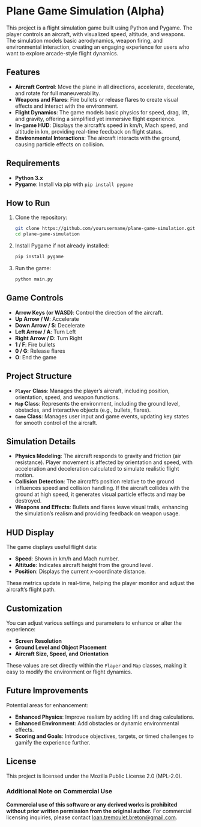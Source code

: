 # Plane Game Simulation (Alpha)

This project is a flight simulation game built using Python and Pygame. The player controls an aircraft, with visualized speed, altitude, and weapons. The simulation models basic aerodynamics, weapon firing, and environmental interaction, creating an engaging experience for users who want to explore arcade-style flight dynamics.

## Features

- **Aircraft Control**: Move the plane in all directions, accelerate, decelerate, and rotate for full maneuverability.
- **Weapons and Flares**: Fire bullets or release flares to create visual effects and interact with the environment.
- **Flight Dynamics**: The game models basic physics for speed, drag, lift, and gravity, offering a simplified yet immersive flight experience.
- **In-game HUD**: Displays the aircraft’s speed in km/h, Mach speed, and altitude in km, providing real-time feedback on flight status.
- **Environmental Interactions**: The aircraft interacts with the ground, causing particle effects on collision.

## Requirements

- **Python 3.x**
- **Pygame**: Install via pip with `pip install pygame`

## How to Run

1. Clone the repository:
   ```bash
   git clone https://github.com/yourusername/plane-game-simulation.git
   cd plane-game-simulation
   ```

2. Install Pygame if not already installed:
   ```bash
   pip install pygame
   ```

3. Run the game:
   ```bash
   python main.py
   ```

## Game Controls

- **Arrow Keys (or WASD)**: Control the direction of the aircraft.
- **Up Arrow / W**: Accelerate
- **Down Arrow / S**: Decelerate
- **Left Arrow / A**: Turn Left
- **Right Arrow / D**: Turn Right
- **1 / F**: Fire bullets
- **0 / G**: Release flares
- **O**: End the game

## Project Structure

- **`Player` Class**: Manages the player’s aircraft, including position, orientation, speed, and weapon functions.
- **`Map` Class**: Represents the environment, including the ground level, obstacles, and interactive objects (e.g., bullets, flares).
- **`Game` Class**: Manages user input and game events, updating key states for smooth control of the aircraft.

## Simulation Details

- **Physics Modeling**: The aircraft responds to gravity and friction (air resistance). Player movement is affected by orientation and speed, with acceleration and deceleration calculated to simulate realistic flight motion.
- **Collision Detection**: The aircraft’s position relative to the ground influences speed and collision handling. If the aircraft collides with the ground at high speed, it generates visual particle effects and may be destroyed.
- **Weapons and Effects**: Bullets and flares leave visual trails, enhancing the simulation’s realism and providing feedback on weapon usage.

## HUD Display

The game displays useful flight data:
- **Speed**: Shown in km/h and Mach number.
- **Altitude**: Indicates aircraft height from the ground level.
- **Position**: Displays the current x-coordinate distance.

These metrics update in real-time, helping the player monitor and adjust the aircraft’s flight path.

## Customization

You can adjust various settings and parameters to enhance or alter the experience:
- **Screen Resolution**
- **Ground Level and Object Placement**
- **Aircraft Size, Speed, and Orientation**

These values are set directly within the `Player` and `Map` classes, making it easy to modify the environment or flight dynamics.

## Future Improvements

Potential areas for enhancement:
- **Enhanced Physics**: Improve realism by adding lift and drag calculations.
- **Enhanced Environment**: Add obstacles or dynamic environmental effects.
- **Scoring and Goals**: Introduce objectives, targets, or timed challenges to gamify the experience further.

## License

This project is licensed under the Mozilla Public License 2.0 (MPL-2.0).

### Additional Note on Commercial Use
**Commercial use of this software or any derived works is prohibited without prior written permission from the original author.** For commercial licensing inquiries, please contact loan.tremoulet.breton@gmail.com.
